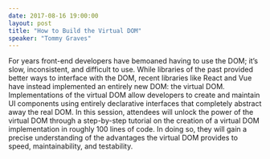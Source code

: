 ```yaml
---
date: 2017-08-16 19:00:00
layout: post
title: "How to Build the Virtual DOM"
speaker: "Tommy Graves"
---
```


For years front-end developers have bemoaned having to use the DOM; it’s slow,
inconsistent, and difficult to use. While libraries of the past provided better
ways to interface with the DOM, recent libraries like React and Vue have
instead implemented an entirely new DOM: the virtual DOM. Implementations of
the virtual DOM allow developers to create and maintain UI components using
entirely declarative interfaces that completely abstract away the real DOM. In
this session, attendees will unlock the power of the virtual DOM through a
step-by-step tutorial on the creation of a virtual DOM implementation in roughly
100 lines of code. In doing so, they will gain a precise understanding of the
advantages the virtual DOM provides to speed, maintainability, and testability.
